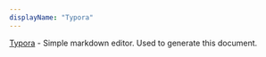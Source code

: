```yaml
---
displayName: "Typora"
---
```


[Typora](https://typora.io/) - Simple markdown editor. Used to generate this document.